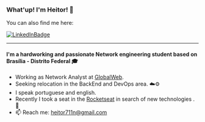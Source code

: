 ### What'up! I'm Heitor! :ghost:

You can also find me here:

[![LinkedInBadge](https://img.shields.io/badge/-LinkedIn-blue?style=flat&logo=Linkedin&logoColor=white&link=www.linkedin.com/in/heitor-de-melo-cardozo)](https://www.linkedin.com/in/heitor-de-melo-cardozo)

---

#### I'm a hardworking and passionate Network engineering student based on Brasília - Distrito Federal 🎓

- Working as Network Analyst at [GlobalWeb](https://www.globalweb.com.br/).
- Seeking relocation in the BackEnd and DevOps area. :cloud::gear:
- I speak portuguese and english.
- Recently I took a seat in the [Rocketseat](https://rocketseat.com.br/) in search of new technologies . 🚀
- 📫 Reach me: heitor711n@gmail.com
